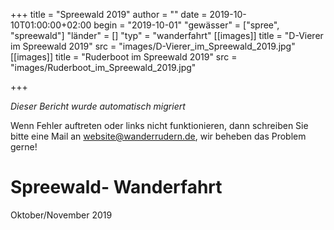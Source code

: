 +++
title = "Spreewald 2019"
author = ""
date = 2019-10-10T01:00:00+02:00
begin = "2019-10-01"
"gewässer" = ["spree", "spreewald"]
"länder" = []
"typ" = "wanderfahrt"
[[images]]
title = "D-Vierer im Spreewald 2019"
src = "images/D-Vierer_im_Spreewald_2019.jpg"
[[images]]
title = "Ruderboot im Spreewald 2019"
src = "images/Ruderboot_im_Spreewald_2019.jpg"

+++


*Dieser Bericht wurde automatisch migriert*

Wenn Fehler auftreten oder links nicht funktionieren, dann schreiben Sie bitte eine Mail an website@wanderrudern.de, wir beheben das Problem gerne!



# Spreewald- Wanderfahrt


Oktober/November 2019
